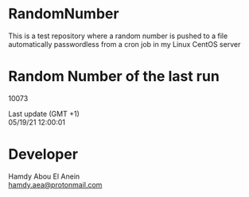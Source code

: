# RandomNumber    
This is a test repository where a random number is pushed to a file automatically passwordless from a cron job in my Linux CentOS server    
# Random Number of the last run   
10073
      
Last update (GMT +1)    
05/19/21 12:00:01
# Developer    
Hamdy Abou El Anein   
hamdy.aea@protonmail.com

